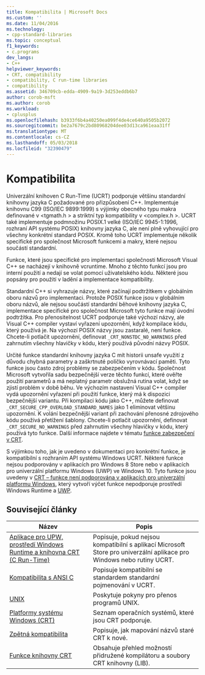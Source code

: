 ```yaml
---
title: Kompatibilita | Microsoft Docs
ms.custom: ''
ms.date: 11/04/2016
ms.technology:
- cpp-standard-libraries
ms.topic: conceptual
f1_keywords:
- c.programs
dev_langs:
- C++
helpviewer_keywords:
- CRT, compatibility
- compatibility, C run-time libraries
- compatibility
ms.assetid: 346709cb-edda-4909-9a19-3d253eddb6b7
author: corob-msft
ms.author: corob
ms.workload:
- cplusplus
ms.openlocfilehash: b3933f6b4a40250ea099f4de4ce640a9505b2072
ms.sourcegitcommit: be2a7679c2bd80968204dee03d13ca961eaa31ff
ms.translationtype: MT
ms.contentlocale: cs-CZ
ms.lasthandoff: 05/03/2018
ms.locfileid: "32390479"
---
```

# <a name="compatibility"></a>Kompatibilita
Univerzální knihoven C Run-Time (UCRT) podporuje většinu standardní knihovny jazyka C požadované pro přizpůsobení C++. Implementuje knihovnu C99 (ISO/IEC 9899:1999) s výjimky obecného typu makra definované v \<tgmath.h > a striktní typ kompatibility v \<complex.h >. UCRT také implementuje podmnožinu POSIX.1 velké (ISO/IEC 9945-1:1996, rozhraní API systému POSIX) knihovny jazyka C, ale není plně vyhovující pro všechny konkrétní standard POSIX.  Kromě toho UCRT implementuje několik specifické pro společnost Microsoft funkcemi a makry, které nejsou součástí standardní.  
  
 Funkce, které jsou specifické pro implementaci společnosti Microsoft Visual C++ se nacházejí v knihovně vcruntime.  Mnoho z těchto funkcí jsou pro interní použití a nedají se volat pomocí uživatelského kódu. Některé jsou popsány pro použití v ladění a implementace kompatibility.  
  
 Standardní C++ si vyhrazuje názvy, které začínají podtržítkem v globálním oboru názvů pro implementaci. Protože POSIX funkce jsou v globálním oboru názvů, ale nejsou součástí standardní běhové knihovny jazyka C, implementace specifické pro společnost Microsoft tyto funkce mají úvodní podtržítka. Pro přenositelnost UCRT podporuje také výchozí názvy, ale Visual C++ compiler vystaví vyřazení upozornění, když kompilace kódu, který používá je. Na výchozí POSIX názvy jsou zastaralé, není funkce. Chcete-li potlačit upozornění, definovat `_CRT_NONSTDC_NO_WARNINGS` před zahrnutím všechny hlavičky v kódu, který používá původní názvy POSIX.  
  
 Určité funkce standardní knihovny jazyka C mít historii unsafe využití z důvodu chybná parametry a zaškrtnuté políčko vyrovnávací paměti. Tyto funkce jsou často zdroj problémy se zabezpečením v kódu. Společnost Microsoft vytvořila sadu bezpečnější verze těchto funkcí, které ověřte použití parametrů a má neplatný parametr obslužná rutina volat, když se zjistí problém v době běhu.  Ve výchozím nastavení Visual C++ compiler vydá upozornění vyřazení při použití funkce, který má k dispozici bezpečnější variantu. Při kompilaci kódu jako C++, můžete definovat `_CRT_SECURE_CPP_OVERLOAD_STANDARD_NAMES` jako 1 eliminovat většinu upozornění. K volání bezpečnější variant při zachování přenosné zdrojového kódu používá přetížení šablony. Chcete-li potlačit upozornění, definovat `_CRT_SECURE_NO_WARNINGS` před zahrnutím všechny hlavičky v kódu, který používá tyto funkce. Další informace najdete v tématu [funkce zabezpečení v CRT](../c-runtime-library/security-features-in-the-crt.md).  
  
 S výjimkou toho, jak je uvedeno v dokumentaci pro konkrétní funkce, je kompatibilní s rozhraním API systému Windows UCRT.  Některé funkce nejsou podporovány v aplikacích pro Windows 8 Store nebo v aplikacích pro univerzální platformu Windows (UWP) ve Windows 10. Tyto funkce jsou uvedeny v [CRT – funkce není podporována v aplikacích pro univerzální platformu Windows](../cppcx/crt-functions-not-supported-in-universal-windows-platform-apps.md), který vytvoří výčet funkce nepodporuje prostředí Windows Runtime a [UWP](/uwp).  
  
## <a name="related-articles"></a>Související články  
  
|Název|Popis|  
|-----------|-----------------|  
|[Aplikace pro UPW, prostředí Windows Runtime a knihovna CRT (C Run-Time)](../c-runtime-library/windows-store-apps-the-windows-runtime-and-the-c-run-time.md)|Popisuje, pokud nejsou kompatibilní s aplikací Microsoft Store pro univerzální aplikace pro Windows nebo rutiny UCRT.|  
|[Kompatibilita s ANSI C](../c-runtime-library/ansi-c-compliance.md)|Popisuje kompatibilní se standardem standardní pojmenování v UCRT.|  
|[UNIX](../c-runtime-library/unix.md)|Poskytuje pokyny pro přenos programů UNIX.|  
|[Platformy systému Windows (CRT)](../c-runtime-library/windows-platforms-crt.md)|Seznam operačních systémů, které jsou CRT podporuje.|  
|[Zpětná kompatibilita](../c-runtime-library/backward-compatibility.md)|Popisuje, jak mapování názvů staré CRT k nové.|  
|[Funkce knihovny CRT](../c-runtime-library/crt-library-features.md)|Obsahuje přehled možností přidružené kompilátoru a soubory CRT knihovny (LIB).|